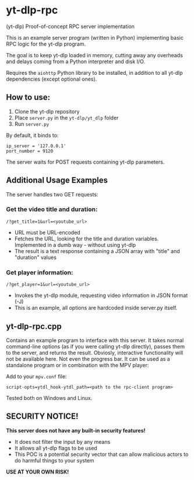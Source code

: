 # yt-dlp-rpc
(yt-dlp) Proof-of-concept RPC server implementation

This is an example server program (written in Python) implementing basic RPC logic for the yt-dlp program.

The goal is to keep yt-dlp loaded in memory, cutting away any overheads and delays coming from a Python interpreter and disk I/O.

Requires the `aiohttp` Python library to be installed, in addition to all yt-dlp dependencies (except optional ones).

## How to use:

1. Clone the yt-dlp repository
2. Place `server.py` in the `yt-dlp/yt_dlp` folder
3. Run `server.py`

By default, it binds to:
```
ip_server = '127.0.0.1'
port_number = 9120
```

The server waits for POST requests containing yt-dlp parameters.

## Additional Usage Examples

The server handles two GET requests:

### Get the video title and duration:
```
/?get_title=1&url=<youtube_url>
```
- URL must be URL-encoded
- Fetches the URL, looking for the title and duration variables. Implemented in a dumb way - without using yt-dlp
- The result is a text response containing a JSON array with "title" and "duration" values

### Get player information:
```
/?get_player=1&url=<youtube_url>
```
- Invokes the yt-dlp module, requesting video information in JSON format (-J)
- This is an example, all options are hardcoded inside server.py itself.

## yt-dlp-rpc.cpp

Contains an example program to interface with this server. It takes normal command-line options (as if you were calling yt-dlp directly), passes them to the server, and returns the result.
Obviosly, interactive functionality will not be available here. Not even the progress bar.
It can be used as a standalone program or in combination with the MPV player:

Add to your `mpv.conf` file:
```
script-opts=ytdl_hook-ytdl_path=<path to the rpc-client program>
```

Tested both on Windows and Linux.

## SECURITY NOTICE!

**This server does not have any built-in security features!**

- It does not filter the input by any means
- It allows all yt-dlp flags to be used
- This POC is a potential security vector that can allow malicious actors to do harmful things to your system

**USE AT YOUR OWN RISK!**
